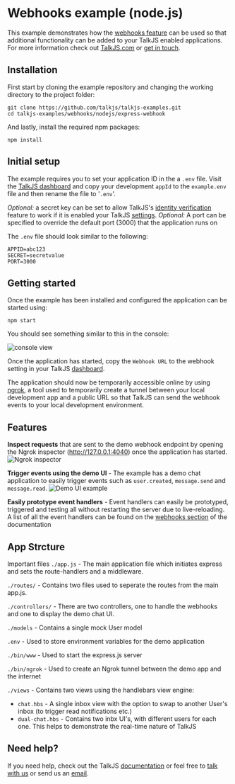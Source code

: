# Webhooks example (node.js)
This example demonstrates how the [webhooks feature](https://talkjs.com/docs/Reference/Webhooks.html)  can be used so that additional functionality can be added to your TalkJS enabled applications. For more information check out [TalkJS.com](https://talkjs.com/) or [get in touch](https://talkjs.com?chat).

## Installation

First start by cloning the example repository and changing the working directory to the project folder:

    git clone https://github.com/talkjs/talkjs-examples.git
    cd talkjs-examples/webhooks/nodejs/express-webhook

And lastly, install the required npm packages:

    npm install

## Initial setup
The example requires you to set your  application ID in the a `.env` file. Visit the [TalkJS dashboard](https://talkjs.com/dashboard/) and copy your development `appId` to the `example.env` file and then rename the file to '`.env`'.

*Optional:* a secret key can be set to allow TalkJS's [identity verification](https://talkjs.com/docs/Features/Identity_Verification.html) feature to work if it is enabled your TalkJS [settings](https://talkjs.com/dashboard/).
*Optional:* A port can be specified to override the default port (3000) that the application runs on

The `.env` file should look similar to the following:

    APPID=abc123
    SECRET=secretvalue
    PORT=3000

## Getting started

Once the example has been installed and configured the application can be started using:

    npm start

You should see something similar to this in the console:


![console view](https://firebasestorage.googleapis.com/v0/b/klets-3642/o/user_files%2FHku1c4Pt%2Fd919b03062514e8b99ceb9f7d4286aae%2Fconsole.png?alt=media)


Once the application has started, copy the `Webhook URL` to the webhook setting in your TalkJS [dashboard](https://talkjs.com/dashboard/).


The application should now be temporarily accessible online by using [ngrok](https://ngrok.com/), a tool used to temporarily create a tunnel between your local development app and a public URL so that TalkJS can send the webhook events to your local development environment.

## Features

**Inspect requests** that are sent to the demo webhook endpoint by opening the Ngrok inspector (http://127.0.0.1:4040) once the application has started.
![Ngrok inspector](https://firebasestorage.googleapis.com/v0/b/klets-3642/o/user_files%2FHku1c4Pt%2F20ec0a898fe845d4b3326d49ac942fac%2Fngrok.png?alt=media)

**Trigger events using  the demo UI** - The example has a demo chat application to easily trigger events such as `user.created`, `message.send` and `message.read`.
![Demo UI example](https://firebasestorage.googleapis.com/v0/b/klets-3642/o/user_files%2FHku1c4Pt%2F8bd6d9e3d4604becb1fcdb7406e0c872%2Fdual.gif?alt=media)

**Easily prototype event handlers** - Event handlers can easily be prototyped, triggered and testing all without restarting the server due to live-reloading. A list of all the event handlers can be found on the [webhooks section](https://talkjs.com/docs/Webhooks/Getting_Started.html) of the documentation

## App Strcture
Important files
`./app.js` - The main application file which initiates express and sets the route-handlers and a middleware.

`./routes/` - Contains two files used to seperate the routes from the main app.js.

`./controllers/` - There are two controllers, one to handle the webhooks and one to display the demo chat UI.

`./models` - Contains a single mock User model

`.env` - Used to store environment variables for the demo application

`./bin/www` - Used to start the express.js server

`./bin/ngrok` - Used to create an Ngrok tunnel between the demo app and the internet

`./views` - Contains two views using the handlebars view engine:
* `chat.hbs` - A single inbox view with the option to swap to another User's inbox (to trigger read notifications etc.)
* `dual-chat.hbs` - Contains two inbx UI's, with different users for each one. This helps to demonstrate the real-time nature of TalkJS

## Need help?
If you need help, check out the TalkJS [documentation](https://talkjs.com/docs/) or feel free to [talk with us](https://talkjs.com/?chat) or send us an [email](mailto:hey@talkjs.com).

